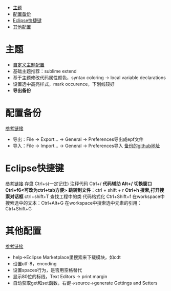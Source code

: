 <!-- TOC -->

- [主题](#主题)
- [配置备份](#配置备份)
- [Eclipse快捷键](#eclipse快捷键)
- [其他配置](#其他配置)

<!-- /TOC -->


# 主题
- [自定义主题配置](https://jingyan.baidu.com/article/6c67b1d68c03be2787bb1ed6.html)
- 基础主题推荐：sublime extend
- 基于主题修改代码属性颜色，syntax coloring -> local variable declarations
- 设置选中高亮样式，mark occurence，下划线较好
- **导出备份**

# 配置备份
[参考链接](https://blog.csdn.net/simon_1/article/details/51159632)
- 导出：File -> Export... -> General -> Preferences导出成epf文件
- 导入：File -> Import... -> General -> Preferences导入
[备份的github地址](https://github.com/dbIcream/dbicream_synchron/tree/master/eclipse_edit)


# Eclipse快捷键
[参考链接](https://blog.csdn.net/aore2010/article/details/5871456)
存盘 Ctrl+s(一定记住)
注释代码 Ctrl+/
**代码辅助 Alt+/**
**切换窗口 Ctrl+f6<可改为ctrl+tab方便>**
**跳转到文件**：ctrl + shift + r
**Ctrl+h  搜索,打开搜索对话框**
ctrl+shift+T 查找工程中的类
代码格式化 Ctrl+Shift+f
在workspace中搜索选中的文本：Ctrl+Alt+G
在workspace中搜索选中元素的引用：Ctrl+Shift+G

# 其他配置
[参考链接](https://www.zhihu.com/question/29013594)
- help->Eclipse Marketplace里搜索来下载模块，如cdt
- 设置utf-8，encoding
- 设置spaces行为，是否用空格替代
- 显示80位的标线，Text Editors -> print margin
- 自动获取get和set函数，右键->source->generate Gettings and Setters